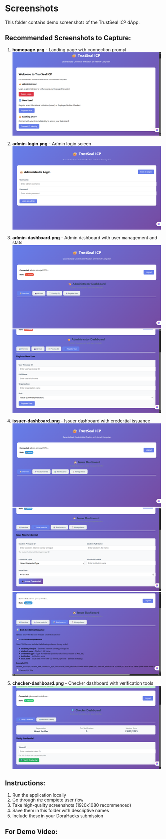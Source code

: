 # Screenshots

This folder contains demo screenshots of the TrustSeal ICP dApp.

## Recommended Screenshots to Capture:

1. **homepage.png** - Landing page with connection prompt
![alt text](<Screenshot (1041).png>)

2. **admin-login.png** - Admin login screen
![alt text](<Screenshot (1056).png>)
3. **admin-dashboard.png** - Admin dashboard with user management and stats
![alt text](<Screenshot (1057).png>)
![alt text](<Screenshot (1058).png>)

4. **issuer-dashboard.png** - Issuer dashboard with credential issuance
![alt text](<Screenshot (1059).png>)
![alt text](<Screenshot (1060).png>)
![alt text](<Screenshot (1061).png>)


5. **checker-dashboard.png** - Checker dashboard with verification tools
![alt text](<Screenshot (1062).png>)



## Instructions:

1. Run the application locally
2. Go through the complete user flow
3. Take high-quality screenshots (1920x1080 recommended)
4. Save them in this folder with descriptive names
5. Include these in your DoraHacks submission

## For Demo Video:

